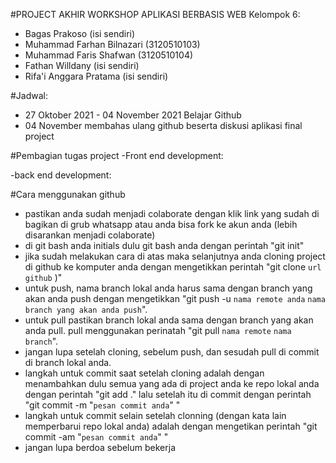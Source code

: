 #PROJECT AKHIR WORKSHOP APLIKASI BERBASIS WEB
Kelompok 6:
- Bagas Prakoso (isi sendiri)
- Muhammad Farhan Bilnazari (3120510103)
- Muhammad Faris Shafwan (3120510104)
- Fathan Willdany (isi sendiri)
- Rifa'i Anggara Pratama (isi sendiri)

#Jadwal:
- 27 Oktober 2021 - 04 November 2021 Belajar Github
- 04 November membahas ulang github beserta diskusi aplikasi final project


#Pembagian tugas project
-Front end development:

-back end development:


#Cara menggunakan github
- pastikan anda sudah menjadi colaborate dengan klik link yang sudah di bagikan di grub whatsapp atau anda bisa fork ke akun anda (lebih disarankan menjadi colaborate)
- di git bash anda initials dulu git bash anda dengan perintah "git init"
- jika sudah melakukan cara di atas maka selanjutnya anda cloning project di github ke komputer anda dengan mengetikkan perintah "git clone `url github` )"
- untuk push, nama branch lokal anda harus sama dengan branch yang akan anda push dengan mengetikkan "git push -u `nama remote anda` `nama branch yang akan anda push`".
- untuk pull pastikan branch lokal anda sama dengan branch yang akan anda pull. pull menggunakan perinatah "git pull `nama remote` `nama branch`".
- jangan lupa setelah cloning, sebelum push, dan sesudah pull di commit di branch lokal anda.
- langkah untuk commit saat setelah cloning adalah dengan menambahkan dulu semua yang ada di project anda ke repo lokal anda dengan perintah "git add ." lalu setelah itu di commit dengan perintah "git commit -m "`pesan commit anda`" " 
- langkah untuk commit selain setelah clonning (dengan kata lain memperbarui repo lokal anda) adalah dengan mengetikan perintah "git commit -am "`pesan commit anda`" "
- jangan lupa berdoa sebelum bekerja
